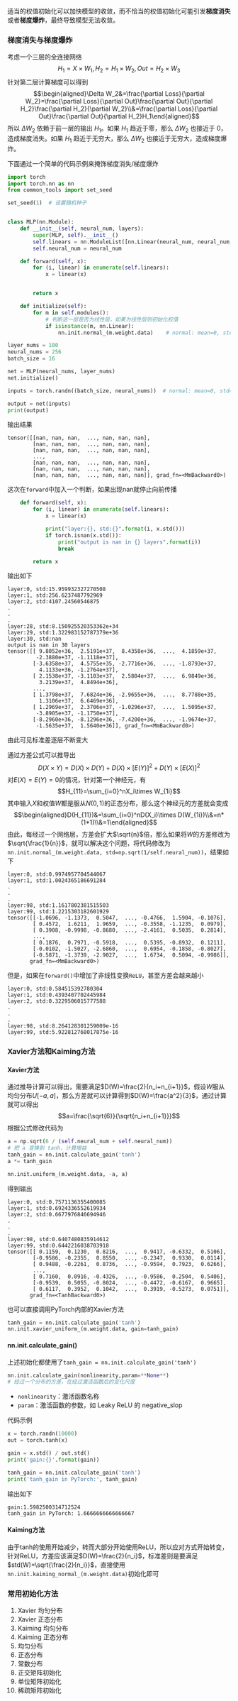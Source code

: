 适当的权值初始化可以加快模型的收敛，而不恰当的权值初始化可能引发**梯度消失**或者**梯度爆炸**，最终导致模型无法收敛。

### 梯度消失与梯度爆炸
考虑一个三层的全连接网络$$H_1=X\times W_1,H_2=H_1\times W_2,Out=H_2\times W_3$$
针对第二层计算梯度可以得到$$\begin{aligned}\Delta W_2&=\frac{\partial Loss}{\partial W_2}=\frac{\partial Loss}{\partial Out}\frac{\partial Out}{\partial H_2}\frac{\partial H_2}{\partial W_2}\\&=\frac{\partial Loss}{\partial Out}\frac{\partial Out}{\partial H_2}H_1\end{aligned}$$
所以 $\Delta W_2$ 依赖于前一层的输出 $H_1$。如果 $H_1$ 趋近于零，那么 $\Delta W_2$ 也接近于 0，造成梯度消失。如果 $H_1$ 趋近于无穷大，那么 $\Delta W_2$ 也接近于无穷大，造成梯度爆炸。

下面通过一个简单的代码示例来掩饰梯度消失/梯度爆炸
```python
import torch
import torch.nn as nn
from common_tools import set_seed

set_seed(1)  # 设置随机种子


class MLP(nn.Module):
    def __init__(self, neural_num, layers):
        super(MLP, self).__init__()
        self.linears = nn.ModuleList([nn.Linear(neural_num, neural_num, bias=False) for i in range(layers)])
        self.neural_num = neural_num

    def forward(self, x):
        for (i, linear) in enumerate(self.linears):
            x = linear(x)


        return x

    def initialize(self):
        for m in self.modules():
            # 判断这一层是否为线性层，如果为线性层则初始化权值
            if isinstance(m, nn.Linear):
                nn.init.normal_(m.weight.data)    # normal: mean=0, std=1

layer_nums = 100
neural_nums = 256
batch_size = 16

net = MLP(neural_nums, layer_nums)
net.initialize()

inputs = torch.randn((batch_size, neural_nums))  # normal: mean=0, std=1

output = net(inputs)
print(output)
```

输出结果
```text
tensor([[nan, nan, nan,  ..., nan, nan, nan],
        [nan, nan, nan,  ..., nan, nan, nan],
        [nan, nan, nan,  ..., nan, nan, nan],
        ...,
        [nan, nan, nan,  ..., nan, nan, nan],
        [nan, nan, nan,  ..., nan, nan, nan],
        [nan, nan, nan,  ..., nan, nan, nan]], grad_fn=<MmBackward0>)
```

这次在`forward`中加入一个判断，如果出现nan就停止向前传播
```python
    def forward(self, x):
        for (i, linear) in enumerate(self.linears):
            x = linear(x)

            print("layer:{}, std:{}".format(i, x.std()))
            if torch.isnan(x.std()):
                print("output is nan in {} layers".format(i))
                break

        return x
```

输出如下
```text
layer:0, std:15.959932327270508
layer:1, std:256.6237487792969
layer:2, std:4107.24560546875
.
.
.
layer:28, std:8.150925520353362e+34
layer:29, std:1.322983152787379e+36
layer:30, std:nan
output is nan in 30 layers
tensor([[ 9.8052e+36,  2.5191e+37,  8.4358e+36,  ...,  4.1859e+37,
         -2.3880e+37, -1.1118e+37],
        [-3.6358e+37,  4.5755e+35, -2.7716e+36,  ..., -1.8793e+37,
          4.1133e+36, -1.2764e+37],
        [ 2.1538e+37, -3.1103e+37,  2.5804e+37,  ...,  6.9849e+36,
          3.2139e+37,  4.8494e+36],
        ...,
        [ 1.3798e+37,  7.6824e+36, -2.9655e+36,  ...,  8.7788e+35,
          1.3106e+37,  6.6469e+36],
        [ 1.2969e+37,  2.3706e+37, -1.0296e+37,  ...,  1.5095e+37,
         -3.8905e+37, -1.1750e+37],
        [-8.2960e+36, -8.1296e+36, -7.4200e+36,  ..., -1.9674e+37,
         -1.5635e+37,  1.5640e+36]], grad_fn=<MmBackward0>)
```

由此可见标准差逐层不断变大

通过方差公式可以推导出$$D(X\times Y)=D(X)\times D(Y)+D(X)\times[E(Y)]^2+D(Y)\times[E(X)]^2$$对$E(X)=E(Y)=0$的情况，针对第一个神经元，有$$H_{11}=\sum_{i=0}^nX_i\times W_{1i}$$其中输入$X$和权值$W$都是服从$N(0,1)$的正态分布，那么这个神经元的方差就会变成$$\begin{aligned}D(H_{11})&=\sum_{i=0}^nD(X_i)\times D(W_{1i})\\&=n*(1*1)\\&=1\end{aligned}$$
由此，每经过一个网络层，方差会扩大$\sqrt{n}$倍，那么如果将$W$的方差修改为$\sqrt{\frac{1}{n}}$，就可以解决这个问题，将代码修改为`nn.init.normal_(m.weight.data, std=np.sqrt(1/self.neural_num))`，结果如下
```text
layer:0, std:0.9974957704544067
layer:1, std:1.0024365186691284
.
.
.
layer:98, std:1.1617802381515503
layer:99, std:1.2215303182601929
tensor([[-1.0696, -1.1373,  0.5047,  ..., -0.4766,  1.5904, -0.1076],
        [ 0.4572,  1.6211,  1.9659,  ..., -0.3558, -1.1235,  0.0979],
        [ 0.3908, -0.9998, -0.8680,  ..., -2.4161,  0.5035,  0.2814],
        ...,
        [ 0.1876,  0.7971, -0.5918,  ...,  0.5395, -0.8932,  0.1211],
        [-0.0102, -1.5027, -2.6860,  ...,  0.6954, -0.1858, -0.8027],
        [-0.5871, -1.3739, -2.9027,  ...,  1.6734,  0.5094, -0.9986]],
       grad_fn=<MmBackward0>)
```

但是，如果在`forward()`中增加了非线性变换`ReLU`，甚至方差会越来越小
```text
layer:0, std:0.584515392780304
layer:1, std:0.4393407702445984
layer:2, std:0.3229506015777588
.
.
.
layer:98, std:8.264128301259009e-16
layer:99, std:5.922812768017875e-16
```

### Xavier方法和Kaiming方法
#### Xavier方法
通过推导计算可以得出，需要满足$D(W)=\frac{2}{n_i+n_{i+1}}$，假设$W$服从均匀分布$U[-a,a]$，那么方差就可以计算得到$D(W)=\frac{a^2}{3}$，通过计算就可以得出$$a=\frac{\sqrt{6}}{\sqrt{n_i+n_{i+1}}}$$
根据公式修改代码为
```python
a = np.sqrt(6 / (self.neural_num + self.neural_num))
# 把 a 变换到 tanh，计算增益
tanh_gain = nn.init.calculate_gain('tanh')
a *= tanh_gain

nn.init.uniform_(m.weight.data, -a, a)
```


得到输出
```text
layer:0, std:0.7571136355400085
layer:1, std:0.6924336552619934
layer:2, std:0.6677976846694946
.
.
.
layer:98, std:0.6407480835914612
layer:99, std:0.6442216038703918
tensor([[ 0.1159,  0.1230,  0.8216,  ...,  0.9417, -0.6332,  0.5106],
        [-0.9586, -0.2355,  0.8550,  ..., -0.2347,  0.9330,  0.0114],
        [ 0.9488, -0.2261,  0.8736,  ..., -0.9594,  0.7923,  0.6266],
        ...,
        [ 0.7160,  0.0916, -0.4326,  ..., -0.9586,  0.2504,  0.5406],
        [-0.9539,  0.5055, -0.8024,  ..., -0.4472, -0.6167,  0.9665],
        [ 0.6117,  0.3952,  0.1042,  ...,  0.3919, -0.5273,  0.0751]],
       grad_fn=<TanhBackward0>)
```

也可以直接调用PyTorch内部的Xavier方法
```python
tanh_gain = nn.init.calculate_gain('tanh')
nn.init.xavier_uniform_(m.weight.data, gain=tanh_gain)
```

#### nn.init.calculate_gain()
上述初始化都使用了`tanh_gain = nn.init.calculate_gain('tanh')`

```python
nn.init.calculate_gain(nonlinearity,param=**None**)
# 经过一个分布的方差，在经过激活函数后的变化尺度
```
- `nonlinearity`：激活函数名称
- `param`：激活函数的参数，如 Leaky ReLU 的 negative_slop

代码示例
```python
x = torch.randn(10000)
out = torch.tanh(x)

gain = x.std() / out.std()
print('gain:{}'.format(gain))

tanh_gain = nn.init.calculate_gain('tanh')
print('tanh_gain in PyTorch:', tanh_gain)
```

输出如下
```text
gain:1.5982500314712524
tanh_gain in PyTorch: 1.6666666666666667
```

#### Kaiming方法
由于tanh的使用开始减少，转而大部分开始使用ReLU，所以应对方式开始转变，针对ReLU，方差应该满足$D(W)=\frac{2}{n_i}$，标准差则是要满足$std(W)=\sqrt{\frac{2}{n_i}}$，直接使用`nn.init.kaiming_normal_(m.weight.data)`初始化即可

### 常用初始化方法
1. Xavier 均匀分布
2. Xavier 正态分布
3. Kaiming 均匀分布
4. Kaiming 正态分布
5. 均匀分布
6. 正态分布
7. 常数分布
8. 正交矩阵初始化
9. 单位矩阵初始化
10. 稀疏矩阵初始化
